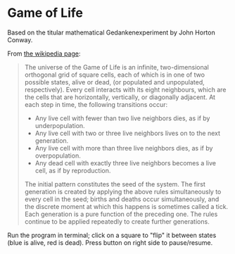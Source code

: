 # Game of Life
Based on the titular mathematical Gedankenexperiment by John Horton Conway.

From [the wikipedia page](https://en.wikipedia.org/wiki/Conway%27s_Game_of_Life):

  > The universe of the Game of Life is an infinite, two-dimensional orthogonal grid of square cells, each of which is in one of two possible states, alive or dead, (or populated and unpopulated, respectively). Every cell interacts with its eight neighbours, which are the cells that are horizontally, vertically, or diagonally adjacent. At each step in time, the following transitions occur:
  > - Any live cell with fewer than two live neighbors dies, as if by underpopulation.
  > - Any live cell with two or three live neighbors lives on to the next generation.
  > - Any live cell with more than three live neighbors dies, as if by overpopulation.
  > - Any dead cell with exactly three live neighbors becomes a live cell, as if by reproduction.
  >
  > The initial pattern constitutes the seed of the system. The first generation is created by applying the above rules simultaneously to every cell in the seed; births and deaths occur simultaneously, and the discrete moment at which this happens is sometimes called a tick. Each generation is a pure function of the preceding one. The rules continue to be applied repeatedly to create further generations.

Run the program in terminal; click on a square to "flip" it between states (blue is alive, red is dead). Press button on right side to pause/resume.
